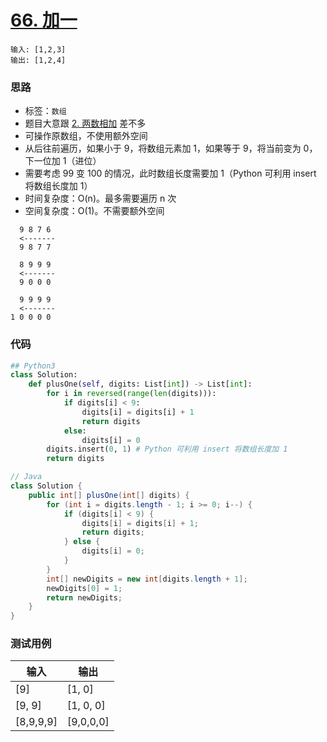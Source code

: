 # [66. 加一](https://leetcode-cn.com/problems/plus-one/)

```
输入: [1,2,3]
输出: [1,2,4]
```

### 思路

- 标签：`数组`
- 题目大意跟 [2. 两数相加](2.md) 差不多
- 可操作原数组，不使用额外空间
- 从后往前遍历，如果小于 9，将数组元素加 1，如果等于 9，将当前变为 0，下一位加 1（进位）
- 需要考虑 99 变 100 的情况，此时数组长度需要加 1（Python 可利用 insert 将数组长度加 1）
- 时间复杂度：O(n)。最多需要遍历 n 次
- 空间复杂度：O(1)。不需要额外空间

```
  9 8 7 6
  <-------
  9 8 7 7
```

```
  8 9 9 9
  <-------
  9 0 0 0 
```

```
  9 9 9 9
  <-------
1 0 0 0 0 
```

### 代码

```python
## Python3
class Solution:
    def plusOne(self, digits: List[int]) -> List[int]:
        for i in reversed(range(len(digits))):
            if digits[i] < 9:
                digits[i] = digits[i] + 1
                return digits
            else:
                digits[i] = 0
        digits.insert(0, 1) # Python 可利用 insert 将数组长度加 1
        return digits
```

```Java
// Java
class Solution {
    public int[] plusOne(int[] digits) {
        for (int i = digits.length - 1; i >= 0; i--) {
            if (digits[i] < 9) {
                digits[i] = digits[i] + 1;
                return digits;
            } else {
                digits[i] = 0;
            }
        }
        int[] newDigits = new int[digits.length + 1];
        newDigits[0] = 1;
        return newDigits;
    }
}
```

### 测试用例

| 输入 | 输出 |
| ---- | ---- |
| [9]    | [1, 0]   |
| [9, 9]   | [1, 0, 0]  |
| [8,9,9,9] | [9,0,0,0] |

